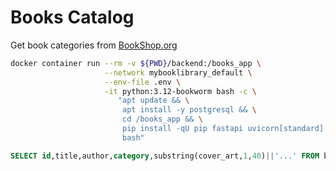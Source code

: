 # Books Catalog

Get book categories from [BookShop.org](http://bookshop.org)

```bash
docker container run --rm -v ${PWD}/backend:/books_app \
                     --network mybooklibrary_default \
                     --env-file .env \
                     -it python:3.12-bookworm bash -c \
                        "apt update && \
                         apt install -y postgresql && \
                         cd /books_app && \
                         pip install -qU pip fastapi uvicorn[standard] sqlalchemy psycopg2 && \
                         bash"
```

```sql
SELECT id,title,author,category,substring(cover_art,1,40)||'...' FROM books;
```
